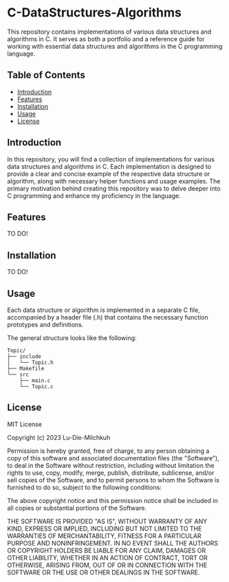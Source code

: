 # C-DataStructures-Algorithms
This repository contains implementations of various data structures and algorithms in C. It serves as both a portfolio and a reference guide for working with essential data structures and algorithms in the C programming language.

## Table of Contents
- [Introduction](#introduction)
- [Features](#features)
- [Installation](#installation)
- [Usage](#usage)
- [License](#license)

## Introduction
In this repository, you will find a collection of implementations for various data structures and algorithms in C. Each implementation is designed to provide a clear and concise example of the respective data structure or algorithm, along with necessary helper functions and usage examples. The primary motivation behind creating this repository was to delve deeper into C programming and enhance my proficiency in the language.

## Features
TO DO!

## Installation
TO DO!

## Usage
Each data structure or algorithm is implemented in a separate C file, accompanied by a header file (.h) that contains the necessary function prototypes and definitions.

The general structure looks like the following:

```
Topic/
├── include
│   └── Topic.h
├── Makefile
└── src
    ├── main.c
    └── Topic.c
```


## License
MIT License

Copyright (c) 2023 Lu-Die-Milchkuh

Permission is hereby granted, free of charge, to any person obtaining a copy
of this software and associated documentation files (the "Software"), to deal
in the Software without restriction, including without limitation the rights
to use, copy, modify, merge, publish, distribute, sublicense, and/or sell
copies of the Software, and to permit persons to whom the Software is
furnished to do so, subject to the following conditions:

The above copyright notice and this permission notice shall be included in all
copies or substantial portions of the Software.

THE SOFTWARE IS PROVIDED "AS IS", WITHOUT WARRANTY OF ANY KIND, EXPRESS OR
IMPLIED, INCLUDING BUT NOT LIMITED TO THE WARRANTIES OF MERCHANTABILITY,
FITNESS FOR A PARTICULAR PURPOSE AND NONINFRINGEMENT. IN NO EVENT SHALL THE
AUTHORS OR COPYRIGHT HOLDERS BE LIABLE FOR ANY CLAIM, DAMAGES OR OTHER
LIABILITY, WHETHER IN AN ACTION OF CONTRACT, TORT OR OTHERWISE, ARISING FROM,
OUT OF OR IN CONNECTION WITH THE SOFTWARE OR THE USE OR OTHER DEALINGS IN THE
SOFTWARE.
